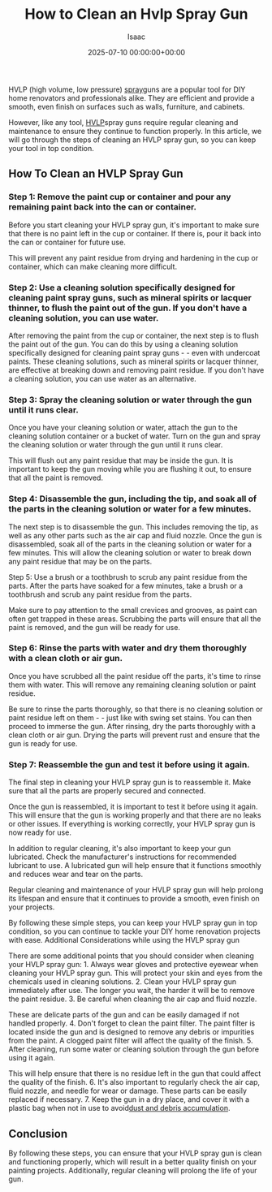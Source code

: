 ﻿---
title: How to Clean an Hvlp Spray Gun
description: HVLP high volume, low pressure spray guns are a popular tool for DIY home renovators and professionals alike. They are efficient and provide a smooth, even...
slug: /how-to-clean-an-hvlp-spray-gun/
date: 2025-07-10 00:00:00+00:00
lastmod: 2025-07-10 00:00:00+03:00
author: Isaac
categories:

- Product Reviews

- Sprayers
tags:

- product-reviews

- hvlp

- spray
layout: post
---

HVLP (high volume, low pressure) [spray](https://pestpolicy.com/best-automotive-hvlp-spray-gun-for-the-money/)guns are a popular tool for DIY home renovators and professionals alike. They are efficient and provide a smooth, even finish on surfaces such as walls, furniture, and cabinets.

However, like any tool, [HVLP](https://pestpolicy.com/best-hvlp-spray-gun-for-lacquer/)spray guns require regular cleaning and maintenance to ensure they continue to function properly. In this article, we will go through the steps of cleaning an HVLP spray gun, so you can keep your tool in top condition.

##  How To Clean an HVLP Spray Gun

###  **Step 1: Remove the paint cup or container and pour any remaining paint back into the can or container.**

Before you start cleaning your HVLP spray gun, it's important to make sure that there is no paint left in the cup or container. If there is, pour it back into the can or container for future use.

This will prevent any paint residue from drying and hardening in the cup or container, which can make cleaning more difficult.

###  **Step 2: Use a cleaning solution specifically designed for cleaning paint spray guns, such as mineral spirits or lacquer thinner, to flush the paint out of the gun. If you don't have a cleaning solution, you can use water.**

After removing the paint from the cup or container, the next step is to flush the paint out of the gun. You can do this by using a cleaning solution specifically designed for cleaning paint spray guns - - even with undercoat paints. These cleaning solutions, such as mineral spirits or lacquer thinner, are effective at breaking down and removing paint residue. If you don't have a cleaning solution, you can use water as an alternative.

###  **Step 3: Spray the cleaning solution or water through the gun until it runs clear.**

Once you have your cleaning solution or water, attach the gun to the cleaning solution container or a bucket of water. Turn on the gun and spray the cleaning solution or water through the gun until it runs clear.

This will flush out any paint residue that may be inside the gun. It is important to keep the gun moving while you are flushing it out, to ensure that all the paint is removed.

###  **Step 4: Disassemble the gun, including the tip, and soak all of the parts in the cleaning solution or water for a few minutes.**

The next step is to disassemble the gun. This includes removing the tip, as well as any other parts such as the air cap and fluid nozzle. Once the gun is disassembled, soak all of the parts in the cleaning solution or water for a few minutes. This will allow the cleaning solution or water to break down any paint residue that may be on the parts.

Step 5: Use a brush or a toothbrush to scrub any paint residue from the parts. After the parts have soaked for a few minutes, take a brush or a toothbrush and scrub any paint residue from the parts.

Make sure to pay attention to the small crevices and grooves, as paint can often get trapped in these areas. Scrubbing the parts will ensure that all the paint is removed, and the gun will be ready for use.

###  **Step 6: Rinse the parts with water and dry them thoroughly with a clean cloth or air gun.**

Once you have scrubbed all the paint residue off the parts, it's time to rinse them with water. This will remove any remaining cleaning solution or paint residue.

Be sure to rinse the parts thoroughly, so that there is no cleaning solution or paint residue left on them - - just like with swing set stains. You can then proceed to immerse the gun. After rinsing, dry the parts thoroughly with a clean cloth or air gun. Drying the parts will prevent rust and ensure that the gun is ready for use.

###  **Step 7: Reassemble the gun and test it before using it again.**

The final step in cleaning your HVLP spray gun is to reassemble it. Make sure that all the parts are properly secured and connected.

Once the gun is reassembled, it is important to test it before using it again. This will ensure that the gun is working properly and that there are no leaks or other issues. If everything is working correctly, your HVLP spray gun is now ready for use.

In addition to regular cleaning, it's also important to keep your gun lubricated. Check the manufacturer's instructions for recommended lubricant to use. A lubricated gun will help ensure that it functions smoothly and reduces wear and tear on the parts.

Regular cleaning and maintenance of your HVLP spray gun will help prolong its lifespan and ensure that it continues to provide a smooth, even finish on your projects.

By following these simple steps, you can keep your HVLP spray gun in top condition, so you can continue to tackle your DIY home renovation projects with ease. Additional Considerations while using the HVLP spray gun

There are some additional points that you should consider when cleaning your HVLP spray gun: 1. Always wear gloves and protective eyewear when cleaning your HVLP spray gun. This will protect your skin and eyes from the chemicals used in cleaning solutions. 2. Clean your HVLP spray gun immediately after use. The longer you wait, the harder it will be to remove the paint residue. 3. Be careful when cleaning the air cap and fluid nozzle.

These are delicate parts of the gun and can be easily damaged if not handled properly. 4. Don't forget to clean the paint filter. The paint filter is located inside the gun and is designed to remove any debris or impurities from the paint. A clogged paint filter will affect the quality of the finish. 5. After cleaning, run some water or cleaning solution through the gun before using it again.

This will help ensure that there is no residue left in the gun that could affect the quality of the finish. 6. It's also important to regularly check the air cap, fluid nozzle, and needle for wear or damage. These parts can be easily replaced if necessary. 7. Keep the gun in a dry place, and cover it with a plastic bag when not in use to avoid[dust and debris accumulation](https://pestpolicy.com/best-hvlp-spray-gun-for-woodworking/).

##  Conclusion

By following these steps, you can ensure that your HVLP spray gun is clean and functioning properly, which will result in a better quality finish on your painting projects. Additionally, regular cleaning will prolong the life of your gun.

